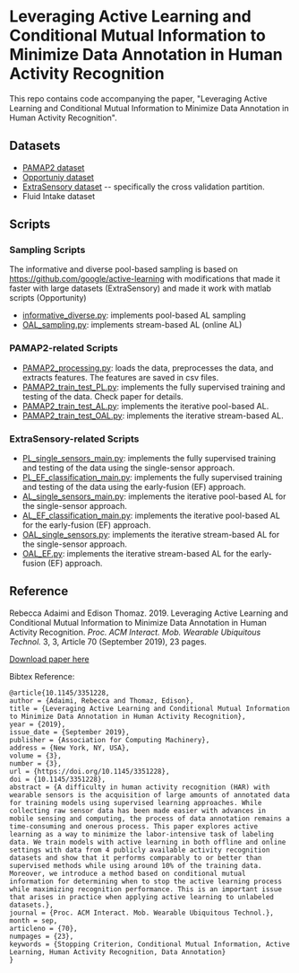 # Leveraging Active Learning and Conditional Mutual Information to Minimize Data Annotation in Human Activity Recognition
This repo contains code accompanying the paper, "Leveraging Active Learning and Conditional Mutual Information to Minimize Data Annotation in Human Activity Recognition". 

## Datasets 

- [PAMAP2 dataset](https://archive.ics.uci.edu/ml/datasets/PAMAP2+Physical+Activity+Monitoring)
- [Opportuniy dataset](https://archive.ics.uci.edu/ml/datasets/opportunity+activity+recognition)
- [ExtraSensory dataset](http://extrasensory.ucsd.edu) -- specifically the cross validation partition.
- Fluid Intake dataset

## Scripts

### Sampling Scripts
The informative and diverse pool-based sampling is based on https://github.com/google/active-learning with modifications that made it faster with large datasets (ExtraSensory) and made it work with matlab scripts (Opportunity)
- [informative_diverse.py](informative_diverse.py): implements pool-based AL sampling 
- [OAL_sampling.py](OAL_sampling.py): implements stream-based AL (online AL)

### PAMAP2-related Scripts
- [PAMAP2_processing.py](PAAMP2_processing.py): loads the data, preprocesses the data, and extracts features. The features are saved in csv files.
- [PAMAP2_train_test_PL.py](PAMAP2_train_test_PL.py): implements the fully supervised training and testing of the data. Check paper for details.
- [PAMAP2_train_test_AL.py](PAMAP2_train_test_AL.py): implements the iterative pool-based AL.  
- [PAMAP2_train_test_OAL.py](PAMAP2_train_test_OAL.py): implements the iterative stream-based AL.  

### ExtraSensory-related Scripts
- [PL_single_sensors_main.py](PL_single_sensors_main.py): implements the fully supervised training and testing of the data using the single-sensor approach. 
- [PL_EF_classification_main.py](PL_EF_classification_main.py): implements the fully supervised training and testing of the data using the early-fusion (EF) approach.
- [AL_single_sensors_main.py](AL_single_sensors_main.py): implements the iterative pool-based AL for the single-sensor approach.  
- [AL_EF_classification_main.py](AL_EF_classification_main.py): implements the iterative pool-based AL for the early-fusion (EF) approach. 
- [OAL_single_sensors.py](OAL_single_sensors.py): implements the iterative stream-based AL for the single-sensor approach. 
- [OAL_EF.py](OAL_EF.py): implements the iterative stream-based AL for the early-fusion (EF) approach. 


## Reference

Rebecca Adaimi and Edison Thomaz. 2019. Leveraging Active Learning and Conditional Mutual Information to Minimize Data Annotation in Human Activity Recognition. <i>Proc. ACM Interact. Mob. Wearable Ubiquitous Technol.</i> 3, 3, Article 70 (September 2019), 23 pages.

[Download paper here](https://doi.org/10.1145/3351228)

Bibtex Reference:
```
@article{10.1145/3351228,
author = {Adaimi, Rebecca and Thomaz, Edison},
title = {Leveraging Active Learning and Conditional Mutual Information to Minimize Data Annotation in Human Activity Recognition},
year = {2019},
issue_date = {September 2019},
publisher = {Association for Computing Machinery},
address = {New York, NY, USA},
volume = {3},
number = {3},
url = {https://doi.org/10.1145/3351228},
doi = {10.1145/3351228},
abstract = {A difficulty in human activity recognition (HAR) with wearable sensors is the acquisition of large amounts of annotated data for training models using supervised learning approaches. While collecting raw sensor data has been made easier with advances in mobile sensing and computing, the process of data annotation remains a time-consuming and onerous process. This paper explores active learning as a way to minimize the labor-intensive task of labeling data. We train models with active learning in both offline and online settings with data from 4 publicly available activity recognition datasets and show that it performs comparably to or better than supervised methods while using around 10% of the training data. Moreover, we introduce a method based on conditional mutual information for determining when to stop the active learning process while maximizing recognition performance. This is an important issue that arises in practice when applying active learning to unlabeled datasets.},
journal = {Proc. ACM Interact. Mob. Wearable Ubiquitous Technol.},
month = sep,
articleno = {70},
numpages = {23},
keywords = {Stopping Criterion, Conditional Mutual Information, Active Learning, Human Activity Recognition, Data Annotation}
}
```